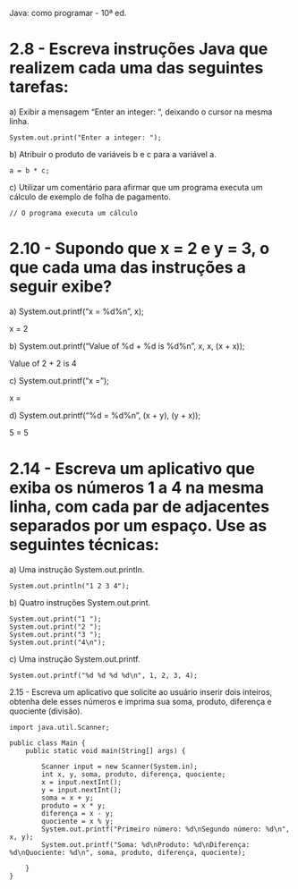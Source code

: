 Java: como programar - 10ª ed.

# 2.8 - Escreva instruções Java que realizem cada uma das seguintes tarefas:

a) Exibir a mensagem “Enter an integer: “, deixando o cursor na mesma linha.
~~~
System.out.print("Enter a integer: ");
~~~
b) Atribuir o produto de variáveis b e c para a variável a.
~~~
a = b * c;
~~~
c) Utilizar um comentário para afirmar que um programa executa um cálculo de exemplo de folha de pagamento.
~~~
// O programa executa um cálculo
~~~
# 2.10 - Supondo que x = 2 e y = 3, o que cada uma das instruções a seguir exibe?

a) System.out.printf(“x = %d%n”, x);

x = 2

b) System.out.printf(“Value of %d + %d is %d%n”, x, x, (x + x));

Value of 2 + 2 is 4

c) System.out.printf(“x =”);

x =

d) System.out.printf(“%d = %d%n”, (x + y), (y + x));

5 = 5

# 2.14 - Escreva um aplicativo que exiba os números 1 a 4 na mesma linha, com cada par de adjacentes separados por um espaço. Use as seguintes técnicas:

a) Uma instrução System.out.println. 
~~~
System.out.println("1 2 3 4");
~~~
b) Quatro instruções System.out.print.
~~~
System.out.print("1 ");
System.out.print("2 ");
System.out.print("3 ");
System.out.print("4\n");
~~~
c) Uma instrução System.out.printf.
~~~
System.out.printf("%d %d %d %d\n", 1, 2, 3, 4);
~~~
2.15 - Escreva um aplicativo que solicite ao usuário inserir dois inteiros, obtenha dele esses números e imprima sua soma, produto, diferença e quociente (divisão).
~~~
import java.util.Scanner;

public class Main {
    public static void main(String[] args) {

        Scanner input = new Scanner(System.in);
        int x, y, soma, produto, diferença, quociente;
        x = input.nextInt();
        y = input.nextInt();
        soma = x + y;
        produto = x * y;
        diferença = x - y;
        quociente = x % y;
        System.out.printf("Primeiro número: %d\nSegundo número: %d\n", x, y);
        System.out.printf("Soma: %d\nProduto: %d\nDiferença: %d\nQuociente: %d\n", soma, produto, diferença, quociente);
        
    }
} 
~~~
